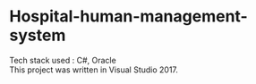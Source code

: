 # Hospital-human-management-system

Tech stack used : C#, Oracle <br>
This project was written in Visual Studio 2017. <br>

# 

